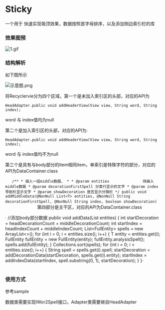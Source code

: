 # Sticky
一个用于 快速实现吸顶效果，数据按照首字母排序，以及添加侧边索引栏的库
### 效果图预

![1.gif](https://github.com/metouch/Sticky/blob/master/screenshot/1.gif)
### 结构解析

如下图所示

![示意图.png](https://github.com/metouch/Sticky/blob/master/screenshot/%E7%A4%BA%E6%84%8F%E5%9B%BE.png)


将Recyclervie分为四个区域，第一个是未加入索引区的头部，对应的API为

`HeadAdapter.public void addHeaderView(View view, String word, String index);`

word 与 index值均为null

第二个是加入索引区的头部，对应的API为:

`HeadAdapter.public void addHeaderView(View view, String word, String index);`

word 与 index值均不为null

第三个是具有与body部分的item相同item，单索引是特殊字符的部分，对应的API为DataContainer.class

`   /**
     * 插入一组middle数据，
     *
     * @param entities               待插入middle数据
     * @param decorationFirstSpell 分类行显示的文字
     * @param index                导航栏显示文字
     * @param showDecoration 是否显示分隔栏
     */
    public void addMiddleData(@NonNull List<T> entities, @NonNull String decorationFirstSpell,
                              @NonNull String index, boolean showDecoration)`
                              
第四部分是主干区，对应的API为DataContainer.class

·   //添加body部分数据
    public void addData(List<T> entities) {
        int startDecoration = headDecorationCount + middleDecorationCount;
        int startIndex = headIndexCount + middleIndexCount;
        List<FullEntity<T>> spells = new ArrayList<>();
        for (int i = 0; i < entities.size(); i++) {
            T entity = entities.get(i);
            FullEntity<T> fullEntity = new FullEntity<T>(entity);
            fullEntity.analysisSpell();
            spells.add(fullEntity);
        }
        Collections.sort(spells);
        for (int i = 0; i < entities.size(); i++) {
            String spell = spells.get(i).spell;
            startDecoration = addDecorationData(startDecoration, spells.get(i).entity);
            startIndex = addIndexData(startIndex, spell.substring(0, 1), startDecoration);
        }
    }·
                                            
### 使用方式

参考sample

数据类需要实现IWor2Spell接口，Adapter类需要继自HeadAdapter
